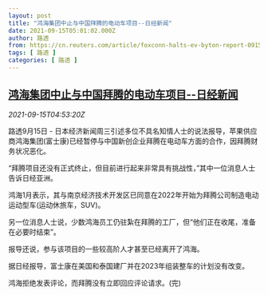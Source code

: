 ```yaml
---
layout: post
title: "鸿海集团中止与中国拜腾的电动车项目--日经新闻"
date: 2021-09-15T05:01:02.000Z
author: 路透
from: https://cn.reuters.com/article/foxconn-halts-ev-byton-report-0915-wedn-idCNKBS2GB0C1
tags: [ 路透 ]
categories: [ 路透 ]
---
```

<!--1631682062000-->
[鸿海集团中止与中国拜腾的电动车项目--日经新闻](https://cn.reuters.com/article/foxconn-halts-ev-byton-report-0915-wedn-idCNKBS2GB0C1)
------

<div>
<div><i>2021-09-15T04:53:20Z</i></div><p>路透9月15日 - 日本经济新闻周三引述多位不具名知情人士的说法报导，苹果供应商鸿海集团(富士康)已经暂停与中国新创企业拜腾在电动车方面的合作，因拜腾财务状况恶化。</p><p>“拜腾项目还没有正式终止，但目前进行起来非常具有挑战性，”其中一位消息人士告诉日经亚洲。</p><p>鸿海1月表示，其与南京经济技术开发区已同意在2022年开始为拜腾公司制造电动运动型车(运动休旅车，SUV)。</p><p>另一位消息人士说，少数鸿海员工仍驻紮在拜腾的工厂，但“他们正在收尾，准备在必要时结束”。</p><p>报导还说，参与该项目的一些较高阶人才甚至已经离开了鸿海。</p><p>据日经报导，富士康在美国和泰国建厂并在2023年组装整车的计划没有改变。</p><p>鸿海拒绝发表评论，而拜腾没有立即回应评论请求。(完)</p>
</div>
